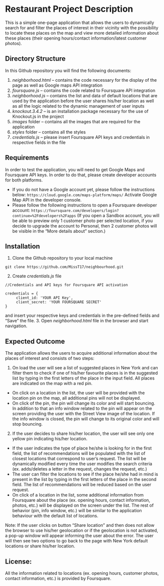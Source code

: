 # Restaurant Project Description
This is a simple one-page application that allows the users to dynamically search for and filter the places of interest in their vicinity with the possibility to locate these places on the map and view more detailed information about these places (their opening hours/contact information/latest customer photos).  

## Directory Structure
In this Github repository you will find the following documents:

1. *neighborhood.html* – contains the code necessary for the display of the page as well as Google maps API integration
2. *foursquare.js* –  contains the code related to Foursquare API integration
3. *neighborhood.js* – contains the list and data of default locations that are used by the application before the user shares his/her location as well as all the logic related to the dynamic management of user inputs
4. *knockout.3.4.2* – is an installation package necessary for the use of Knockout.js in the project
5. *images* folder –  contains all the images that are required for the application
6. *styles* folder – contains all the styles
7. *credentials.js* –  please insert Foursquare API keys and credentials in respective fields in the file

## Requirements
In order to test the application, you will need to get Google Maps and Foursquare API keys. In order to do that, please create developer accounts for both platforms.
- If you do not have a Google account yet, please follow the instructions below: `https://cloud.google.com/maps-platform/maps/`
Activate Google Map API in the developer console.
- Please follow the following instructions to open a Foursquare developer account: `https://foursquare.com/developers/login?continue=%2Fdevelopers%2Fapps` (If you open a Sandbox account, you will be able to preview only 1 customer photo per selected location, if you decide to upgrade the account to Personal, then 2 customer photos will be visible in the “More details about” section.)

## Installation
1. Clone the Github repository to your local machine
```
git clone https://github.com/MissT17/neighbourhood.git
```

2. Create *credentials.js* file
```
//Credentials and API keys for Foursquare API activation

credentials = {
     client_id: 'YOUR API Key',
     client_secret: 'YOUR FOURSQUARE SECRET'
}
```
and insert your respective keys and credentials in the pre-defined fields and “Save” the file.
3. Open *neighborhood.html* file in the browser and start navigation.

## Expected Outcome
The application allows the users to acquire additional information about the places of interest and consists of two steps:
1. On load the user will see a list of suggested places in New York and can filter them to check if one of his/her favourite places is in the suggested list by typing in the first letters of the place in the input field. All places are indicated on the map with a red pin.
- On click on a location in the list, the user will be provided with the location pin on the map, all additional pins will not be displayed.
- On click of the pin, the pin will change its color and will start bouncing. In addition to that an info window related to the pin will appear on the screen providing the user with the Street View image of the location. If the info window is closed, the pin will change to its original color and will stop bouncing.
2. If the user decides to share his/her location, the user will see only one yellow pin indicating his/her location.
- If the user indicates the type of place he/she is looking for in the first field, the list of recommendations will be populated with the list of closest locations that correspond to user’s request. The list will be dynamically modified every time the user modifies the search criteria (ex. adds/deletes a letter in the request, changes the request, etc.)
- The user can filter the locations to see if the place he/she had in mind is present in the list by typing in the first letters of the place in the second field. The list of recommendations will be reduced based on the user request.
- On click of a location in the list, some additional information from Foursquare about the place (ex. opening hours, contact information, photos, etc.) will be displayed on the screen under the list. The rest of behavior (pin, info window, etc.) will be similar to the application behaviour with the default list of locations.

Note: If the user clicks on button “Share location” and then does not allow the browser to use his/her geolocation or if the geolocation is not activated, a pop-up window will appear informing the user about the error. The user will then see two options to go back to the page with New York default locations or share his/her location. 

## License:
All the information related to locations (ex. opening hours, customer photos, contact information, etc.) is provided by Foursquare.
